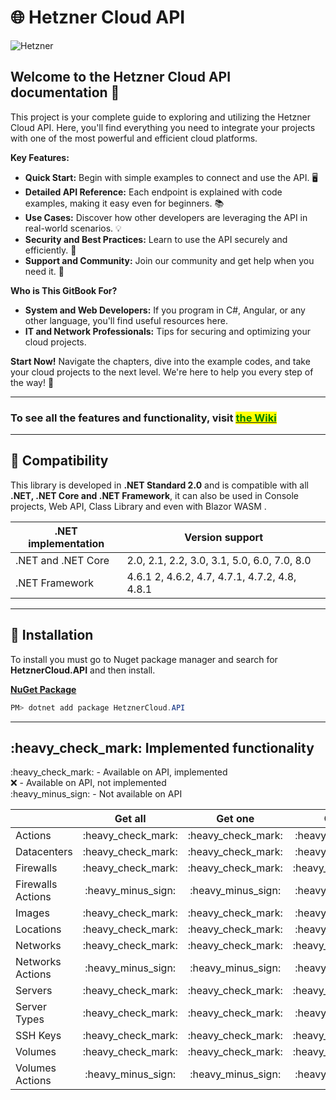 # 🌐 Hetzner Cloud API

![Hetzner](https://github.com/ljchuello/HetznerCloud.API/assets/5316348/4e1b4486-5cfe-4470-9055-c8ac3f965249)


## **Welcome to the Hetzner Cloud API documentation** 🚀

This project is your complete guide to exploring and utilizing the Hetzner Cloud API. Here, you'll find everything you need to integrate your projects with one of the most powerful and efficient cloud platforms.

**Key Features:**

* **Quick Start:** Begin with simple examples to connect and use the API. 🖥️
* **Detailed API Reference:** Each endpoint is explained with code examples, making it easy even for beginners. 📚
* **Use Cases:** Discover how other developers are leveraging the API in real-world scenarios. 💡
* **Security and Best Practices:** Learn to use the API securely and efficiently. 🔐
* **Support and Community:** Join our community and get help when you need it. 👥

**Who is This GitBook For?**

* **System and Web Developers:** If you program in C#, Angular, or any other language, you'll find useful resources here.
* **IT and Network Professionals:** Tips for securing and optimizing your cloud projects.

**Start Now!** Navigate the chapters, dive into the example codes, and take your cloud projects to the next level. We're here to help you every step of the way! 🌟

***

### To see all the features and functionality, visit [<mark style="color:green;">the Wiki</mark>](https://ljchuello.gitbook.io/hetznercloud.api/)

***

## 🔗 Compatibility

This library is developed in **.NET Standard 2.0** and is compatible with all **.NET, .NET Core and .NET Framework**, it can also be used in Console projects, Web API, Class Library and even with Blazor WASM .

| .NET implementation | Version support                               |
| ------------------- | --------------------------------------------- |
| .NET and .NET Core  | 2.0, 2.1, 2.2, 3.0, 3.1, 5.0, 6.0, 7.0, 8.0   |
| .NET Framework      | 4.6.1 2, 4.6.2, 4.7, 4.7.1, 4.7.2, 4.8, 4.8.1 |

***

## 🔧 Installation

To install you must go to Nuget package manager and search for **HetznerCloud.API** and then install.

[**NuGet Package**](https://www.nuget.org/packages/HetznerCloud.API/)

```powershell
PM> dotnet add package HetznerCloud.API
```

***

## :heavy\_check\_mark: Implemented functionality

:heavy\_check\_mark: - Available on API, implemented\
:x: - Available on API, not implemented\
:heavy\_minus\_sign: - Not available on API

|                   |        Get all       |        Get one       |        Create        |        Update        |        Delete        |        Actions       |
| ----------------- | :------------------: | :------------------: | :------------------: | :------------------: | :------------------: | :------------------: |
| Actions           | :heavy\_check\_mark: | :heavy\_check\_mark: | :heavy\_minus\_sign: | :heavy\_minus\_sign: | :heavy\_minus\_sign: | :heavy\_minus\_sign: |
| Datacenters       | :heavy\_check\_mark: | :heavy\_check\_mark: | :heavy\_minus\_sign: | :heavy\_minus\_sign: | :heavy\_minus\_sign: | :heavy\_minus\_sign: |
| Firewalls         | :heavy\_check\_mark: | :heavy\_check\_mark: | :heavy\_check\_mark: | :heavy\_check\_mark: | :heavy\_check\_mark: | :heavy\_minus\_sign: |
| Firewalls Actions | :heavy\_minus\_sign: | :heavy\_minus\_sign: | :heavy\_minus\_sign: | :heavy\_minus\_sign: | :heavy\_minus\_sign: | :heavy\_check\_mark: |
| Images            | :heavy\_check\_mark: | :heavy\_check\_mark: | :heavy\_minus\_sign: | :heavy\_minus\_sign: | :heavy\_minus\_sign: | :heavy\_minus\_sign: |
| Locations         | :heavy\_check\_mark: | :heavy\_check\_mark: | :heavy\_minus\_sign: | :heavy\_minus\_sign: | :heavy\_minus\_sign: | :heavy\_minus\_sign: |
| Networks          | :heavy\_check\_mark: | :heavy\_check\_mark: | :heavy\_check\_mark: | :heavy\_check\_mark: | :heavy\_check\_mark: | :heavy\_minus\_sign: |
| Networks Actions  | :heavy\_minus\_sign: | :heavy\_minus\_sign: | :heavy\_minus\_sign: | :heavy\_minus\_sign: | :heavy\_minus\_sign: | :heavy\_check\_mark: |
| Servers           | :heavy\_check\_mark: | :heavy\_check\_mark: | :heavy\_check\_mark: | :heavy\_check\_mark: | :heavy\_check\_mark: | :heavy\_minus\_sign: |
| Server Types      | :heavy\_check\_mark: | :heavy\_check\_mark: | :heavy\_minus\_sign: | :heavy\_minus\_sign: | :heavy\_minus\_sign: | :heavy\_minus\_sign: |
| SSH Keys          | :heavy\_check\_mark: | :heavy\_check\_mark: | :heavy\_check\_mark: | :heavy\_check\_mark: | :heavy\_check\_mark: | :heavy\_minus\_sign: |
| Volumes           | :heavy\_check\_mark: | :heavy\_check\_mark: | :heavy\_check\_mark: | :heavy\_check\_mark: | :heavy\_check\_mark: | :heavy\_minus\_sign: |
| Volumes Actions   | :heavy\_minus\_sign: | :heavy\_minus\_sign: | :heavy\_minus\_sign: | :heavy\_minus\_sign: | :heavy\_minus\_sign: | :heavy\_check\_mark: |
